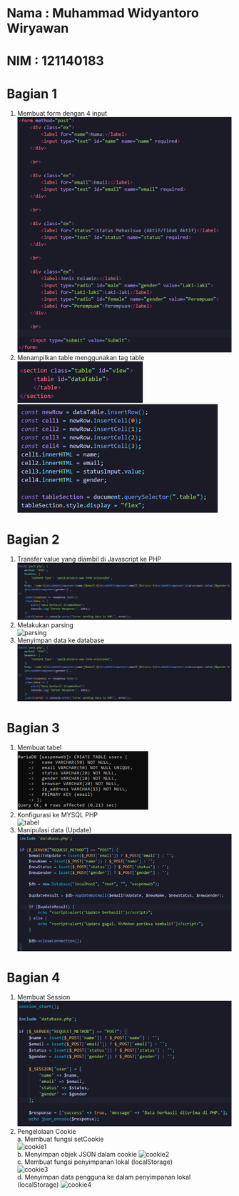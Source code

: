 # Nama : Muhammad Widyantoro Wiryawan
# NIM : 121140183

# Bagian 1
1. Membuat form dengan 4 input <br>
![form input](asset/input.png)
2. Menampilkan table menggunakan tag table <br>
![tablehtml](asset/tablehtml.png) <br>
![tablejs](asset/tablejs.png) <br>

# Bagian 2
1. Transfer value yang diambil di Javascript ke PHP <br>
![transfer](asset/transferjs-php.png) <br>
2. Melakukan parsing <br>
![parsing](https://github.com/m-widyantoro-w-121140183/uas_pemweb/assets/153991554/3b4a8c72-fc0f-4dd6-a7f8-bfcf126b5ec7) <br>
3. Menyimpan data ke database <br>
![transfer](asset/transferjs-php.png) <br>

# Bagian 3
1. Membuat tabel <br>
![tabel](asset/sql1.png) <br>
2. Konfigurasi ke MYSQL PHP <br>
![tabel](asset/slq2.png) <br>
3. Manipulasi data (Update) <br>
![manipulasi](asset/manipulasi.png) <br>


# Bagian 4
1. Membuat Session <br>
![session](asset/session.png) <br>
2. Pengelolaan Cookie <br>
a. Membuat fungsi setCookie <br>
![cookie1](https://github.com/m-widyantoro-w-121140183/uas_pemweb/assets/153991554/69e61e98-8e78-47f3-a7eb-70da8d9d9edc) <br>
b. Menyimpan objek JSON dalam cookie
![cookie2](https://github.com/m-widyantoro-w-121140183/uas_pemweb/assets/153991554/c2ccf981-14cf-4dbb-9dc3-c41d455d4cd8) <br>
c. Membuat fungsi penyimpanan lokal (localStorage) <br>
![cookie3](https://github.com/m-widyantoro-w-121140183/uas_pemweb/assets/153991554/92e9ceb5-9262-4b95-a357-ee6176ca5940) <br>
d. Menyimpan data pengguna ke dalam penyimpanan lokal (localStorage) 
![cookie4](https://github.com/m-widyantoro-w-121140183/uas_pemweb/assets/153991554/46610867-c6a9-46b7-8825-592eaa1d11cb)


